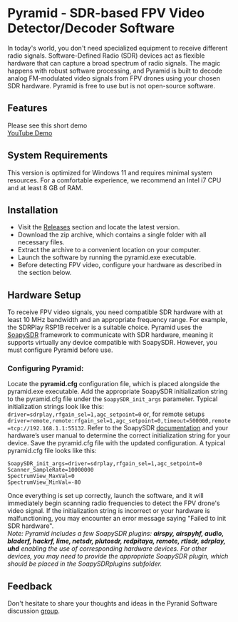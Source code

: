# Pyramid - SDR-based FPV Video Detector/Decoder Software
In today's world, you don't need specialized equipment to receive different radio signals. Software-Defined Radio (SDR) devices act as flexible hardware that can capture a broad spectrum of radio signals. The magic happens with robust software processing, and Pyramid is built to decode analog FM-modulated video signals from FPV drones using your chosen SDR hardware. Pyramid is free to use but is not open-source software.
## Features
Please see this short demo \
[YouTube Demo](https://youtu.be/7acxQoPabEk)
## System Requirements
This version is optimized for Windows 11 and requires minimal system resources. For a comfortable experience, we recommend an Intel i7 CPU and at least 8 GB of RAM.
## Installation
- Visit the [Releases](https://github.com/NoxFoxLink/Pyramid/releases) section and locate the latest version.
- Download the zip archive, which contains a single folder with all necessary files.
- Extract the archive to a convenient location on your computer.
- Launch the software by running the pyramid.exe executable.
- Before detecting FPV video, configure your hardware as described in the section below.
## Hardware Setup
To receive FPV video signals, you need compatible SDR hardware with at least 10 MHz bandwidth and an appropriate frequency range. For example, the SDRPlay RSP1B receiver is a suitable choice. Pyramid uses the [SoapySDR](https://github.com/pothosware/SoapySDR) framework to communicate with SDR hardware, meaning it supports virtually any device compatible with SoapySDR. However, you must configure Pyramid before use.
### Configuring Pyramid:
Locate the **pyramid.cfg** configuration file, which is placed alongside the pyramid.exe executable. Add the appropriate SoapySDR initialization string to the pyramid.cfg file under the `SoapySDR_init_args` parameter. Typical initialization strings look like this: `driver=sdrplay,rfgain_sel=1,agc_setpoint=0` or, for remote setups `driver=remote,remote:rfgain_sel=1,agc_setpoint=0,timeout=500000,remote=tcp://192.168.1.1:55132`. Refer to the SoapySDR [documentation](https://github.com/pothosware/SoapySDR/wiki) and your hardware’s user manual to determine the correct initialization string for your device. Save the pyramid.cfg file with the updated configuration. A typical pyramid.cfg file looks like this: 
```
SoapySDR_init_args=driver=sdrplay,rfgain_sel=1,agc_setpoint=0
Scanner_SampleRate=10000000
SpectrumView_MaxVal=0
SpectrumView_MinVal=-80
```
Once everything is set up correctly, launch the software, and it will immediately begin scanning radio frequencies to detect the FPV drone's video signal. If the initialization string is incorrect or your hardware is malfunctioning, you may encounter an error message saying "Failed to init SDR hardware".\
*Note: Pyramid includes a few SoapySDR plugins: **airspy, airspyhf, audio, bladerf, hackrf, lime, netsdr, plutosdr, redpitaya, remote, rtlsdr, sdrplay, uhd** enabling the use of corresponding hardware devices. For other devices, you may need to provide the appropriate SoapySDR plugin, which should be placed in the SoapySDRplugins subfolder.*
## Feedback
Don't hesitate to share your thoughts and ideas in the Pyranid Software discussion [group](https://groups.google.com/g/noxfoxpyramid).
